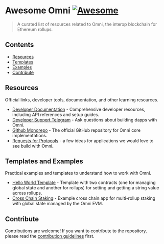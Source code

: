 # Awesome Omni [![Awesome](https://awesome.re/badge.svg)](https://awesome.re)

> A curated list of resources related to Omni, the interop blockchain for Ethereum rollups.

## Contents

- [Resources](#resources)
- [Templates](#templates)
- [Examples](#examples)
- [Contribute](#contribute)

## Resources

Official links, developer tools, documentation, and other learning resources.

- [Developer Documentation](https://docs.omni.network/) - Comprehensive developer resources, including API references and setup guides.
- [Developer Support Telegram](https://t.me/+zDWsRVjLXzZkOTIx) - Ask questions about building dapps with Omni.
- [Github Monorepo](https://github.com/omni-network/omni) - The official GitHub repository for Omni core implementations.
- [Requests for Protocols](https://omni.network/requests) - a few ideas for applications we would love to see build with Omni.

## Templates and Examples

Practical examples and templates to understand how to work with Omni.

- [Hello World Template](https://github.com/omni-network/hello-world-template) - Template with two contracts (one for managing global state and another for rollups) for setting and getting a string value across rollups.
- [Cross Chain Staking](https://github.com/omni-network/cross-stake) - Example cross chain app for multi-rollup staking with global state managed by the Omni EVM.

## Contribute

Contributions are welcome! If you want to contribute to the repository, please read the [contribution guidelines](contributing.md) first.

